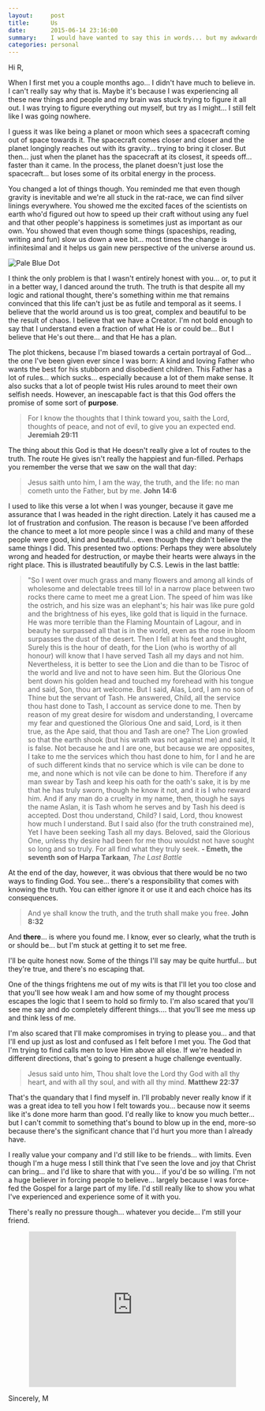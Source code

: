 ```yaml
---
layout:     post
title:      Us
date:       2015-06-14 23:16:00
summary:    I would have wanted to say this in words... but my awkwardness would come in the way.
categories: personal
---
```


Hi R,

When I first met you a couple months ago... I didn't have much to believe in. I can't really say why that is. Maybe it's because I was experiencing all these new things and people and my brain was stuck trying to figure it all out. I was trying to figure everything out myself, but try as I might... I still felt like I was going nowhere.

I guess it was like being a planet or moon which sees a spacecraft coming out of space towards it. The spacecraft comes closer and closer and the planet longingly reaches out with its gravity... trying to bring it closer. But then... just when the planet has the spacecraft at its closest, it speeds off... faster than it came. In the process, the planet doesn't just lose the spacecraft... but loses some of its orbital energy in the process.

You changed a lot of things though. You reminded me that even though gravity is inevitable and we're all stuck in the rat-race, we can find silver linings everywhere. You showed me the excited faces of the scientists on earth who'd figured out how to speed up their craft without using any fuel and that other people's happiness is sometimes just as important as our own. You showed that even though some things (spaceships, reading, writing and fun) slow us down a wee bit... most times the change is infinitesimal and it helps us gain new perspective of the universe around us.

![Pale Blue Dot](http://thepaperwall.com/wallpapers/quotes_worded/big/big_62bae5eb6afe935c02ad85cd39fdbe716c260e03.png)

I think the only problem is that I wasn't entirely honest with you... or, to put it in a better way, I danced around the truth. The truth is that despite all my logic and rational thought, there's something within me that remains convinced that this life can't just be as futile and temporal as it seems. I believe that the world around us is too great, complex and beautiful to be the result of chaos. I believe that we have a Creator. I'm not bold enough to say that I understand even a fraction of what He is or could be... But I believe that He's out there... and that He has a plan.

The plot thickens, because I'm biased towards a certain portrayal of God... the one I've been given ever since I was born: A kind and loving Father who wants the best for his stubborn and disobedient children. This Father has a lot of rules... which sucks... especially because a lot of them make sense. It also sucks that a lot of people twist His rules around to meet their own selfish needs. However, an inescapable fact is that this God offers the promise of some sort of **purpose**.

> For I know the thoughts that I think toward you, saith the Lord, thoughts of peace, and not of evil, to give you an expected end.
> **Jeremiah 29:11**

The thing about this God is that He doesn't really give a lot of routes to the truth. The route He gives isn't really the happiest and fun-filled. Perhaps you remember the verse that we saw on the wall that day:

> Jesus saith unto him, I am the way, the truth, and the life: no man cometh unto the Father, but by me.
> **John 14:6**

I used to like this verse a lot when I was younger, because it gave me assurance that I was headed in the right direction. Lately it has caused me a lot of frustration and confusion. The reason is because I've been afforded the chance to meet a lot more people since I was a child and many of these people were good, kind and beautiful... even though they didn't believe the same things I did. This presented two options: Perhaps they were absolutely wrong and headed for destruction, or maybe their hearts were always in the right place. This is illustrated beautifully by C.S. Lewis in the last battle:

> "So I went over much grass and many flowers and among all kinds of wholesome and delectable trees till lo! in a narrow place between two rocks there came to meet me a great Lion. The speed of him was like the ostrich, and his size was an elephant's; his hair was like pure gold and the brightness of his eyes, like gold that is liquid in the furnace. He was more terrible than the Flaming Mountain of Lagour, and in beauty he surpassed all that is in the world, even as the rose in bloom surpasses the dust of the desert. Then I fell at his feet and thought, Surely this is the hour of death, for the Lion (who is worthy of all honour) will know that I have served Tash all my days and not him. Nevertheless, it is better to see the Lion and die than to be Tisroc of the world and live and not to have seen him. But the Glorious One bent down his golden head and touched my forehead with his tongue and said, Son, thou art welcome. But I said, Alas, Lord, I am no son of Thine but the servant of Tash. He answered, Child, all the service thou hast done to Tash, I account as service done to me. Then by reason of my great desire for wisdom and understanding, I overcame my fear and questioned the Glorious One and said, Lord, is it then true, as the Ape said, that thou and Tash are one? The Lion growled so that the earth shook (but his wrath was not against me) and said, It is false. Not because he and I are one, but because we are opposites, I take to me the services which thou hast done to him, for I and he are of such different kinds that no service which is vile can be done to me, and none which is not vile can be done to him. Therefore if any man swear by Tash and keep his oath for the oath's sake, it is by me that he has truly sworn, though he know it not, and it is I who reward him. And if any man do a cruelty in my name, then, though he says the name Aslan, it is Tash whom he serves and by Tash his deed is accepted. Dost thou understand, Child? I said, Lord, thou knowest how much I understand. But I said also (for the truth constrained me), Yet I have been seeking Tash all my days. Beloved, said the Glorious One, unless thy desire had been for me thou wouldst not have sought so long and so truly. For all find what they truly seek.
> **- Emeth, the seventh son of Harpa Tarkaan**, *The Last Battle*

At the end of the day, however, it was obvious that there would be no two ways to finding God. You see... there's a responsibility that comes with knowing the truth. You can either ignore it or use it and each choice has its consequences.

> And ye shall know the truth, and the truth shall make you free.
> **John 8:32**

And **there**... is where you found me. I know, ever so clearly, what the truth is or should be... but I'm stuck at getting it to set me free.

I'll be quite honest now. Some of the things I'll say may be quite hurtful... but they're true, and there's no escaping that.

One of the things frightens me out of my wits is that I'll let you too close and that you'll see how weak I am and how some of my thought process escapes the logic that I seem to hold so firmly to. I'm also scared that you'll see me say and do completely different things.... that you'll see me mess up and think less of me.

I'm also scared that I'll make compromises in trying to please you... and that I'll end up just as lost and confused as I felt before I met you. The God that I'm trying to find calls men to love Him above all else. If we're headed in different directions, that's going to present a huge challenge eventually.

> Jesus said unto him, Thou shalt love the Lord thy God with all thy heart, and with all thy soul, and with all thy mind.
> **Matthew 22:37**

That's the quandary that I find myself in. I'll probably never really know if it was a great idea to tell you how I felt towards you... because now it seems like it's done more harm than good. I'd really like to know you much better... but I can't commit to something that's bound to blow up in the end, more-so because there's the significant chance that I'd hurt you more than I already have.

I really value your company and I'd still like to be friends... with limits. Even though I'm a huge mess I still think that I've seen the love and joy that Christ can bring... and I'd like to share that with you... if you'd be so willing. I'm not a huge believer in forcing people to believe... largely because I was force-fed the Gospel for a large part of my life. I'd still really like to show you what I've experienced and experience some of it with you.

There's really no pressure though... whatever you decide... I'm still your friend.

<center><iframe width="420" height="315" src="https://www.youtube.com/embed/MbJNlJ5yVUk" frameborder="0" allowfullscreen></iframe></center>

Sincerely,
M
